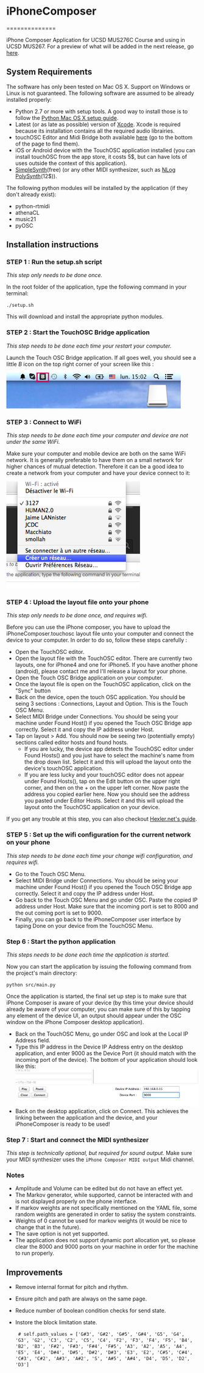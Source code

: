 # iPhoneComposer #
==============

iPhone Composer Application for UCSD MUS276C Course and using in UCSD MUS267. For a preview of what will be added in the next release, go [here](./preview.md).

## System Requirements ##
The software has only been tested on Mac OS X. Support on Windows or Linux is not guaranteed.  The following software are assumed to be already installed properly:

 - Python 2.7 or more with setup tools. A good way to install those is to follow the [Python Mac OS X setup guide](http://docs.python-guide.org/en/latest/starting/install/osx/).
 - Latest (or as late as possible) version of [Xcode](https://developer.apple.com/xcode/). Xcode is required because its installation contains all the required audio librairies.
 - touchOSC Editor and Midi Bridge both available [here](http://hexler.net/software/touchosc) (go to the bottom of the page to find them).
 - iOS or Android device with the TouchOSC application installed (you can install touchOSC from the app store, it costs 5$, but can have lots of uses outside the context of this application).
 - [SimpleSynth](http://www.macupdate.com/app/mac/7177/simplesynth)(free) (or any other MIDI synthesizer, such as [NLog PolySynth](http://www.temporubato.com/index.php?page=ProdMAC)(12$)).

The following python modules will be installed by the application (if they don't already exist):

 - python-rtmidi
 - athenaCL
 - music21
 - pyOSC

## Installation instructions

### STEP 1 : Run the setup.sh script

*This step only needs to be done once.*

In the root folder of the application, type the following command in your terminal:
 
 	./setup.sh

This will download and install the appropriate python modules.

### STEP 2 : Start the TouchOSC Bridge application
*This step needs to be done each time your restart your computer.*

Launch the Touch OSC Bridge application. If all goes well, you should see a little *B* icon on the top right corner of your screen like this :

![midi bridge](./images/midiBridge.png)

### STEP 3 : Connect to WiFi
*This step needs to be 	done each time your computer and device are not under the same WiFi.*

Make sure your computer and mobile device are both on the same WiFi network. It is generally preferable to have them on a small network for higher chances of mutual detection. Therefore it can be a good idea to create a network from your computer and have your device connect to it:

![wifi network](./images/wifiNetwork.png) 

### STEP 4 : Upload the layout file onto your phone
*This step only needs to be done once, and requires wifi.*

Before you can use the iPhone composer, you have to upload the iPhoneComposer.touchosc layout file unto your computer and connect the device to your computer. In order to do so, follow these steps carefully : 

 + Open the TouchOSC editor.
 + Open the layout file with the TouchOSC editor. There are currently two layouts, one for iPhone4 and one for iPhone5. If you have another phone (android), please contact me and I'll release a layout for your phone.
 + Open the Touch OSC Bridge application on your computer.
 + Once the layout file is open on the TouchOSC application, click on the "Sync" button
 + Back on the device, open the touch OSC application. You should be seing 3 sections : Connections, Layout and Option. This is the Touch OSC Menu.
 + Select MIDI Bridge under Connections. You should be seing your machine under Found Host() if you opened the Touch OSC Bridge app correctly. Select it and copy the IP address under Host.
 + Tap on layout > Add. You should now be seeing two (potentially empty) sections called editor hosts and found hosts. 
   - If you are lucky, the device app detects the TouchOSC editor under Found Hosts() and you just have to select the machine's name from the drop down list. Select it and this will upload the layout onto the device's touchOSC application. 
   - If you are less lucky and your touchOSC editor does not appear under Found Hosts(), tap on the Edit button on the upper right corner, and then on the + on the upper left corner. Now paste the address you copied earlier here. Now you should see the address you pasted under Editor Hosts. Select it and this will upload the layout onto the TouchOSC application on your device.

If you get any trouble at this step, you can also checkout [Hexler.net's guide](http://hexler.net/docs/touchosc-configuration-layout-transfer-wifi).

### STEP 5 : Set up the wifi configuration for the current network on your phone

*This step needs to be done each time your change wifi configuration, and requires wifi.*

 + Go to the Touch OSC Menu.
 + Select MIDI Bridge under Connections. You should be seing your machine under Found Host() if you opened the Touch OSC Bridge app correctly. Select it and copy the IP address under Host.
 + Go back to the Touch OSC Menu and go under OSC. Paste the copied IP address under Host. Make sure that the incoming port is set to 8000 and the out coming port is set to 9000.
 + Finally, you can go back to the iPhoneComposer user interface by taping Done on your device from the TouchOSC Menu.

### Step 6 : Start the python application
*This steps needs to be done each time the application is started.*

Now you can start the application by issuing the following command from the project's main directory:
    
    python src/main.py
 
Once the application is started, the final set up step is to make sure that iPhone Composer is aware of your device (by this time your device should already be aware of your computer, you can make sure of this by tapping any element of the device UI, an output should appear under the OSC window on the iPhone Composer desktop application).

 + Back on the TouchOSC Menu, go under OSC and look at the Local IP Address field. 
 + Type this IP address in the Device IP Address entry on the desktop application, and enter 9000 as the Device Port (it should match with the incoming port of the device). The bottom of your application should look like this: 
 ![desktop application](./images/application.png)
 + Back on the desktop application, click on Connect. This achieves the linking between the application and the device, and your iPhoneComposer is ready to be used!

### Step 7 : Start and connect the MIDI synthesizer
 *This step is technically optional, but required for sound output.*
 Make sure your MIDI synthesizer uses the `iPhone Composer MIDI output` Midi channel.

### Notes
  - Amplitude and Volume can be edited but do not have an effect yet.
  - The Markov generator, while supported, cannot be interacted with and is not displayed properly on the phone interface. 
  - If markov weights are not specifically mentioned on the YAML file, some random weights are generated in order to satisy the system constraints.
  - Weights of 0 cannot be used for markov weights (it would be nice to change that in the future).
  - The save option is not yet supported.
  - The application does not support dynamic port allocation yet, so please clear the 8000 and 9000 ports on your machine in order for the machine to run properly.

## Improvements

 - Remove internal format for pitch and rhythm.
 - Ensure pitch and path are always on the same page.
 - Reduce number of boolean condition checks for send state.
 - Instore the block limitation state.
 
        
        # self.path_values = ['G#3', 'G#2', 'G#5', 'G#4', 'G5', 'G4', 'G3', 'G2', 'C3', 'C2', 'C5', 'C4', 'F2', 'F3', 'F4', 'F5', 'B4', 'B2', 'B3', 'F#2', 'F#3', 'F#4', 'F#5', 'A3', 'A2', 'A5', 'A4', 'E5', 'E4', 'D#4', 'D#5', 'D#2', 'D#3', 'E3', 'E2', 'C#5', 'C#4', 'C#3', 'C#2', 'A#3', 'A#2', 'S', 'A#5', 'A#4', 'D4', 'D5', 'D2', 'D3']